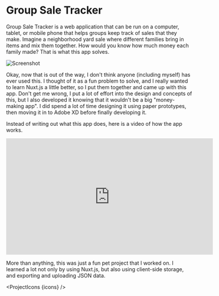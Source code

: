 <script lang="ts">
  import SEO from "$components/SEO.svelte"
  import ProjectIcons from "$components/ProjectIcons.svelte"
  import ProjectBtnLink from "$components/ProjectBtnLink.svelte"
  let icons = [
    "Nuxt",
    "Bootstrap-Vue",
    "Sass",
    "Adobe-XD",
    "GitHub",
  ]
</script>

<SEO title="Group Sale Tracker" hideHeader  />

# Group Sale Tracker

Group Sale Tracker is a web application that can be run on a computer, tablet, or mobile phone that helps groups keep track of sales that they make. Imagine a neighborhood yard sale where different families bring in items and mix them together. How would you know how much money each family made? That is what this app solves.

<img src="/images/optimized/projects/group-sale-tracker/lg_group-sale-tracker-screenshot.png" alt="Screenshot" />

Okay, now that is out of the way, I don't think anyone (including myself) has ever used this. I thought of it as a fun problem to solve, and I really wanted to learn Nuxt.js a little better, so I put them together and came up with this app. Don't get me wrong, I put a lot of effort into the design and concepts of this, but I also developed it knowing that it wouldn't be a big "money-making app". I did spend a lot of time designing it using paper prototypes, then moving it in to Adobe XD before finally developing it.

Instead of writing out what this app does, here is a video of how the app works.

<div class="ratio ratio-16x9 mb-4">
  <iframe width="560" height="315" src="https://www.youtube.com/embed/8ZreBYWXQVw" title="YouTube video player" frameborder="0" allow="accelerometer; autoplay; clipboard-write; encrypted-media; gyroscope; picture-in-picture; web-share" allowfullscreen></iframe>
</div>

<ProjectBtnLink href="https://groupsaletracker.nathanblaylock.com/"></ProjectBtnLink>

More than anything, this was just a fun pet project that I worked on. I learned a lot not only by using Nuxt.js, but also using client-side storage, and exporting and uploading JSON data.

<ProjectIcons {icons} />
